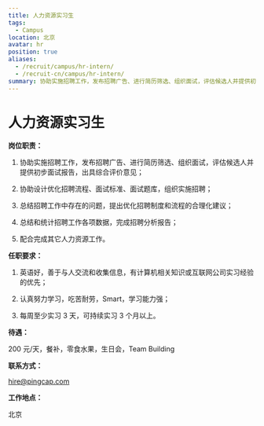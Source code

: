 ```yaml
---
title: 人力资源实习生
tags:
  - Campus
location: 北京
avatar: hr
position: true
aliases:
  - /recruit/campus/hr-intern/
  - /recruit-cn/campus/hr-intern/
summary: 协助实施招聘工作，发布招聘广告、进行简历筛选、组织面试，评估候选人并提供初步面试报告，出具综合评价意见；协助设计优化招聘流程、面试标准、面试题库，组织实施招聘； 总结招聘工作中存在的问题，提出优化招聘制度和流程的合理化建议； 总结和统计招聘工作各项数据，完成招聘分析报告； 配合完成其它人力资源工作。
---
```


# 人力资源实习生

**岗位职责：**

1. 协助实施招聘工作，发布招聘广告、进行简历筛选、组织面试，评估候选人并提供初步面试报告，出具综合评价意见；

2. 协助设计优化招聘流程、面试标准、面试题库，组织实施招聘；

3. 总结招聘工作中存在的问题，提出优化招聘制度和流程的合理化建议；

4. 总结和统计招聘工作各项数据，完成招聘分析报告；

5. 配合完成其它人力资源工作。

**任职要求：**

1. 英语好，善于与人交流和收集信息，有计算机相关知识或互联网公司实习经验的优先；

2. 认真努力学习，吃苦耐劳，Smart，学习能力强；

3. 每周至少实习 3 天，可持续实习 3 个月以上。

**待遇：**

200 元/天，餐补，零食水果，生日会，Team Building

**联系方式：**

hire@pingcap.com

**工作地点：**

北京
